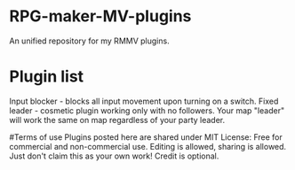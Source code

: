 # RPG-maker-MV-plugins
An unified repository for my RMMV plugins. 

# Plugin list
Input blocker - blocks all input movement upon turning on a switch.
Fixed leader - cosmetic plugin working only with no followers. Your map "leader" will work the same on map regardless of your party leader.

#Terms of use
Plugins posted here are shared under MIT License: Free for commercial and non-commercial use. Editing is allowed, sharing is allowed. Just don't claim this as your own work! Credit is optional.
